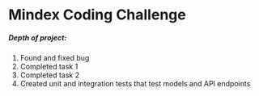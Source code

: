# Mindex Coding Challenge
##### Depth of project:
1. Found and fixed bug
2. Completed task 1
3. Completed task 2
4. Created unit and integration tests that test models and API endpoints